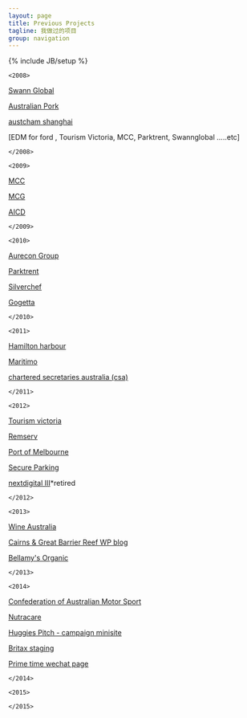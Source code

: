 ```yaml
---
layout: page
title: Previous Projects
tagline: 我做过的项目
group: navigation
---
```

{% include JB/setup %}

```<2008>```

[Swann Global](http://www.swannglobal.com/)

[Australian Pork](http://australianpork.com.au/)

[austcham shanghai ](http://www.austchamshanghai.com/)

[EDM for ford , Tourism Victoria, MCC, Parktrent, Swannglobal .....etc]

```</2008>```


```<2009>```

[MCC](http://mcc.org.au)

[MCG](http://mcg.org.au)

[AICD](http://www.companydirectors.com.au/)

```</2009>```


```<2010>```

[Aurecon Group](http://www.aurecongroup.com/en.aspx)

[Parktrent](http://parktrent.com.au/)

[Silverchef](http://silverchef.com.au/)

[Gogetta](http://www.gogetta.com.au/)


```</2010>```


```<2011>```


[Hamilton harbour ](http://www.hamiltonharbour.com.au/)

[Maritimo](http://maritimo.com.au/)

[chartered secretaries australia (csa)](http://www.governanceinstitute.com.au/)


```</2011>```


```<2012>```

[Tourism victoria](http://www.visitvictoria.com/)

[Remserv](http://www.remserv.com.au/)

[Port of Melbourne](http://portofmelbourne.com.au/)

[Secure Parking](http://secureparking.com.au/)

[nextdigital III](http://nextdigital.com)*retired


```</2012>```


```<2013>```

[Wine Australia](http://www.wineaustralia.com/)

[Cairns & Great Barrier Reef WP blog](http://cgbrblog.staging.nextdigital.com/)

[Bellamy's Organic](http://bellamysorganic.com.au/)


```</2013>```


```<2014>```

[Confederation of Australian Motor Sport](http://www.cams.com.au/)

[Nutracare ](http://nutracare.staging.nextdigital.com/)

[Huggies Pitch - campaign minisite](http://huggies.staging.nextdigital.com/home/)

[Britax staging](http://britax.staging.nextdigital.com/)

[Prime time wechat page](/primeTime)

```</2014>```


```<2015>```



```</2015>```




